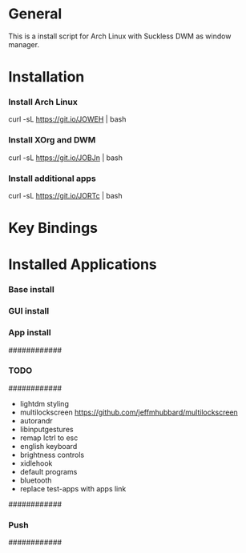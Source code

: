 # General
This is a install script for Arch Linux with Suckless DWM as window manager.

# Installation

### Install Arch Linux
curl -sL https://git.io/JOWEH | bash

### Install XOrg and DWM
curl -sL https://git.io/JOBJn | bash

### Install additional apps
curl -sL https://git.io/JORTc | bash

# Key Bindings

# Installed Applications 
### Base install

### GUI install

### App install







############
### TODO ###
############

- lightdm styling
- multilockscreen https://github.com/jeffmhubbard/multilockscreen
- autorandr
- libinputgestures
- remap lctrl to esc
- english keyboard
- brightness controls
- xidlehook
- default programs
- bluetooth
- replace test-apps with apps link

############
### Push ###
############


